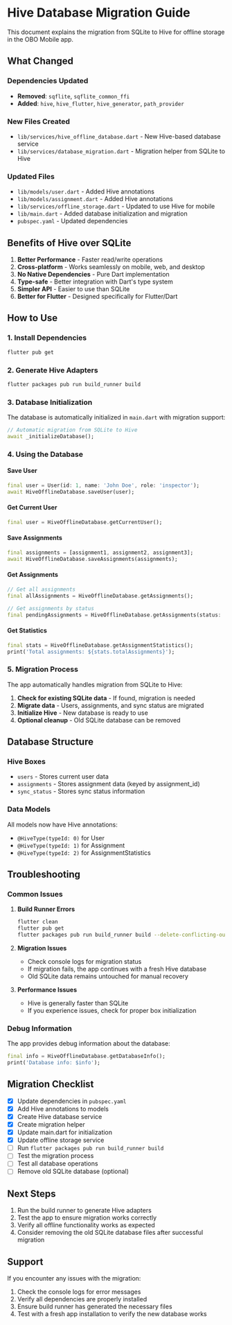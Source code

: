 # Hive Database Migration Guide

This document explains the migration from SQLite to Hive for offline storage in the OBO Mobile app.

## What Changed

### Dependencies Updated
- **Removed**: `sqflite`, `sqflite_common_ffi`
- **Added**: `hive`, `hive_flutter`, `hive_generator`, `path_provider`

### New Files Created
- `lib/services/hive_offline_database.dart` - New Hive-based database service
- `lib/services/database_migration.dart` - Migration helper from SQLite to Hive

### Updated Files
- `lib/models/user.dart` - Added Hive annotations
- `lib/models/assignment.dart` - Added Hive annotations
- `lib/services/offline_storage.dart` - Updated to use Hive for mobile
- `lib/main.dart` - Added database initialization and migration
- `pubspec.yaml` - Updated dependencies

## Benefits of Hive over SQLite

1. **Better Performance** - Faster read/write operations
2. **Cross-platform** - Works seamlessly on mobile, web, and desktop
3. **No Native Dependencies** - Pure Dart implementation
4. **Type-safe** - Better integration with Dart's type system
5. **Simpler API** - Easier to use than SQLite
6. **Better for Flutter** - Designed specifically for Flutter/Dart

## How to Use

### 1. Install Dependencies
```bash
flutter pub get
```

### 2. Generate Hive Adapters
```bash
flutter packages pub run build_runner build
```

### 3. Database Initialization
The database is automatically initialized in `main.dart` with migration support:

```dart
// Automatic migration from SQLite to Hive
await _initializeDatabase();
```

### 4. Using the Database

#### Save User
```dart
final user = User(id: 1, name: 'John Doe', role: 'inspector');
await HiveOfflineDatabase.saveUser(user);
```

#### Get Current User
```dart
final user = HiveOfflineDatabase.getCurrentUser();
```

#### Save Assignments
```dart
final assignments = [assignment1, assignment2, assignment3];
await HiveOfflineDatabase.saveAssignments(assignments);
```

#### Get Assignments
```dart
// Get all assignments
final allAssignments = HiveOfflineDatabase.getAssignments();

// Get assignments by status
final pendingAssignments = HiveOfflineDatabase.getAssignments(status: 'assigned');
```

#### Get Statistics
```dart
final stats = HiveOfflineDatabase.getAssignmentStatistics();
print('Total assignments: ${stats.totalAssignments}');
```

### 5. Migration Process

The app automatically handles migration from SQLite to Hive:

1. **Check for existing SQLite data** - If found, migration is needed
2. **Migrate data** - Users, assignments, and sync status are migrated
3. **Initialize Hive** - New database is ready to use
4. **Optional cleanup** - Old SQLite database can be removed

## Database Structure

### Hive Boxes
- `users` - Stores current user data
- `assignments` - Stores assignment data (keyed by assignment_id)
- `sync_status` - Stores sync status information

### Data Models
All models now have Hive annotations:
- `@HiveType(typeId: 0)` for User
- `@HiveType(typeId: 1)` for Assignment
- `@HiveType(typeId: 2)` for AssignmentStatistics

## Troubleshooting

### Common Issues

1. **Build Runner Errors**
   ```bash
   flutter clean
   flutter pub get
   flutter packages pub run build_runner build --delete-conflicting-outputs
   ```

2. **Migration Issues**
   - Check console logs for migration status
   - If migration fails, the app continues with a fresh Hive database
   - Old SQLite data remains untouched for manual recovery

3. **Performance Issues**
   - Hive is generally faster than SQLite
   - If you experience issues, check for proper box initialization

### Debug Information

The app provides debug information about the database:
```dart
final info = HiveOfflineDatabase.getDatabaseInfo();
print('Database info: $info');
```

## Migration Checklist

- [x] Update dependencies in `pubspec.yaml`
- [x] Add Hive annotations to models
- [x] Create Hive database service
- [x] Create migration helper
- [x] Update main.dart for initialization
- [x] Update offline storage service
- [ ] Run `flutter packages pub run build_runner build`
- [ ] Test the migration process
- [ ] Test all database operations
- [ ] Remove old SQLite database (optional)

## Next Steps

1. Run the build runner to generate Hive adapters
2. Test the app to ensure migration works correctly
3. Verify all offline functionality works as expected
4. Consider removing the old SQLite database files after successful migration

## Support

If you encounter any issues with the migration:
1. Check the console logs for error messages
2. Verify all dependencies are properly installed
3. Ensure build runner has generated the necessary files
4. Test with a fresh app installation to verify the new database works


